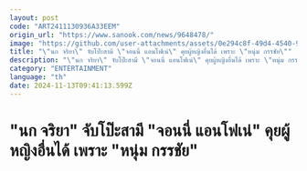```yaml
---
layout: post
code: "ART2411130936A33EEM"
origin_url: "https://www.sanook.com/news/9648478/"
image: "https://github.com/user-attachments/assets/0e294c8f-49d4-4540-96fc-4dcbe3fa16a4"
title: "\"นก จริยา\" จับโป๊ะสามี \"จอนนี่ แอนโฟเน่\" คุยผู้หญิงอื่นได้ เพราะ \"หนุ่ม กรรชัย\""
description: "\"นก จริยา\" จับโป๊ะสามี \"จอนนี่ แอนโฟเน่\" คุยผู้หญิงอื่นได้ เพราะ \"หนุ่ม กรรชัย\""
category: "ENTERTAINMENT"
language: "th"
date: 2024-11-13T09:41:13.599Z
---
```


# "นก จริยา" จับโป๊ะสามี "จอนนี่ แอนโฟเน่" คุยผู้หญิงอื่นได้ เพราะ "หนุ่ม กรรชัย"
